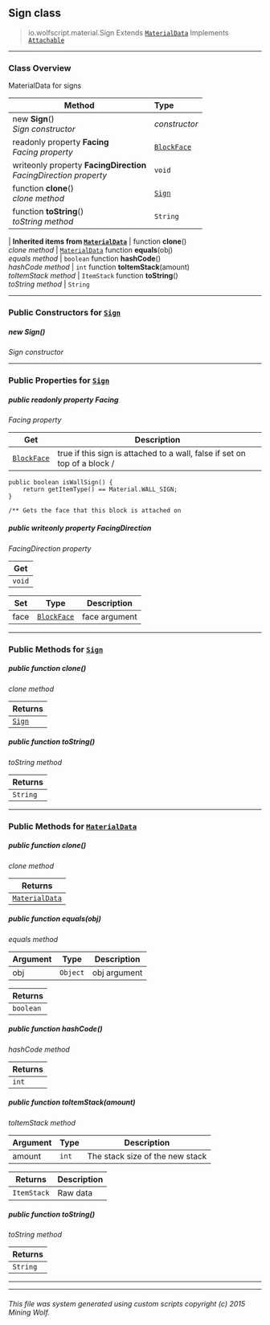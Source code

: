 ## Sign __class__

>io.wolfscript.material.Sign
>Extends [`MaterialData`](MaterialData.md)
>Implements [`Attachable`](Attachable.md)

---

### Class Overview

MaterialData for signs

Method | Type   
--- | :--- 
new __Sign__() <br> _Sign constructor_ | _constructor_
 readonly property __Facing__ <br> _Facing property_ | [`BlockFace`](..\block\BlockFace.md)
 writeonly property __FacingDirection__ <br> _FacingDirection property_ | `void`
 function __clone__() <br> _clone method_ | [`Sign`](Sign.md)
 function __toString__() <br> _toString method_ | `String`
 |
__Inherited items from [`MaterialData`](MaterialData.md)__ |
 function __clone__() <br> _clone method_ | [`MaterialData`](MaterialData.md)
 function __equals__(obj) <br> _equals method_ | `boolean`
 function __hashCode__() <br> _hashCode method_ | `int`
 function __toItemStack__(amount) <br> _toItemStack method_ | `ItemStack`
 function __toString__() <br> _toString method_ | `String`





---

### Public Constructors for [`Sign`](Sign.md)

##### <a id='sign'></a>new __Sign__() 

_Sign constructor_


---

### Public Properties for [`Sign`](Sign.md)

##### <a id='facing'></a>public  readonly property __Facing__

_Facing property_

Get | Description
--- | --- 
[`BlockFace`](..\block\BlockFace.md) | true if this sign is attached to a wall, false if set on top of a block /
    public boolean isWallSign() {
        return getItemType() == Material.WALL_SIGN;
    }

    /** Gets the face that this block is attached on



##### <a id='facingdirection'></a>public  writeonly property __FacingDirection__

_FacingDirection property_

Get | 
--- | 
`void` |

Set | Type | Description  
--- | --- | --- 
face | [`BlockFace`](..\block\BlockFace.md) | face argument


---

### Public Methods for [`Sign`](Sign.md)

##### <a id='clone'></a>public  function __clone__()

_clone method_

Returns | 
--- | 
[`Sign`](Sign.md) |


##### <a id='tostring'></a>public  function __toString__()

_toString method_

Returns | 
--- | 
`String` |


---

### Public Methods for [`MaterialData`](MaterialData.md)

##### <a id='clone'></a>public  function __clone__()

_clone method_

Returns | 
--- | 
[`MaterialData`](MaterialData.md) |


##### <a id='equals'></a>public  function __equals__(obj)

_equals method_

Argument | Type | Description  
--- | --- | --- 
obj | `Object` | obj argument

Returns | 
--- | 
`boolean` |


##### <a id='hashcode'></a>public  function __hashCode__()

_hashCode method_

Returns | 
--- | 
`int` |


##### <a id='toitemstack'></a>public  function __toItemStack__(amount)

_toItemStack method_

Argument | Type | Description  
--- | --- | --- 
amount | `int` | The stack size of the new stack

Returns | Description
--- | --- 
`ItemStack` | Raw data


##### <a id='tostring'></a>public  function __toString__()

_toString method_

Returns | 
--- | 
`String` |


---


---


###### This file was system generated using custom scripts copyright (c) 2015 Mining Wolf.
	

